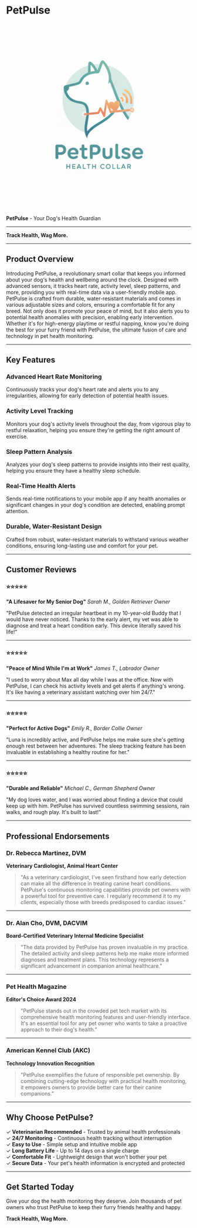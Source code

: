 # PetPulse

![Logo](https://github.com/carolinecummings19/comm4190_F25_Product_Task/blob/main/petpulse_logo.jpg)

**PetPulse** - Your Dog's Health Guardian

---

**Track Health, Wag More.**

---

## Product Overview

Introducing PetPulse, a revolutionary smart collar that keeps you informed about your dog's health and wellbeing around the clock. Designed with advanced sensors, it tracks heart rate, activity level, sleep patterns, and more, providing you with real-time data via a user-friendly mobile app. PetPulse is crafted from durable, water-resistant materials and comes in various adjustable sizes and colors, ensuring a comfortable fit for any breed. Not only does it promote your peace of mind, but it also alerts you to potential health anomalies with precision, enabling early intervention. Whether it's for high-energy playtime or restful napping, know you're doing the best for your furry friend with PetPulse, the ultimate fusion of care and technology in pet health monitoring.

---

## Key Features

### Advanced Heart Rate Monitoring
Continuously tracks your dog's heart rate and alerts you to any irregularities, allowing for early detection of potential health issues.

### Activity Level Tracking
Monitors your dog's activity levels throughout the day, from vigorous play to restful relaxation, helping you ensure they're getting the right amount of exercise.

### Sleep Pattern Analysis
Analyzes your dog's sleep patterns to provide insights into their rest quality, helping you ensure they have a healthy sleep schedule.

### Real-Time Health Alerts
Sends real-time notifications to your mobile app if any health anomalies or significant changes in your dog's condition are detected, enabling prompt attention.

### Durable, Water-Resistant Design
Crafted from robust, water-resistant materials to withstand various weather conditions, ensuring long-lasting use and comfort for your pet.

---

## Customer Reviews

### ⭐⭐⭐⭐⭐
**"A Lifesaver for My Senior Dog"**
*Sarah M., Golden Retriever Owner*

"PetPulse detected an irregular heartbeat in my 10-year-old Buddy that I would have never noticed. Thanks to the early alert, my vet was able to diagnose and treat a heart condition early. This device literally saved his life!"

---

### ⭐⭐⭐⭐⭐
**"Peace of Mind While I'm at Work"**
*James T., Labrador Owner*

"I used to worry about Max all day while I was at the office. Now with PetPulse, I can check his activity levels and get alerts if anything's wrong. It's like having a veterinary assistant watching over him 24/7."

---

### ⭐⭐⭐⭐⭐
**"Perfect for Active Dogs"**
*Emily R., Border Collie Owner*

"Luna is incredibly active, and PetPulse helps me make sure she's getting enough rest between her adventures. The sleep tracking feature has been invaluable in establishing a healthy routine for her."

---

### ⭐⭐⭐⭐⭐
**"Durable and Reliable"**
*Michael C., German Shepherd Owner*

"My dog loves water, and I was worried about finding a device that could keep up with him. PetPulse has survived countless swimming sessions, rain walks, and rough play. It's built to last!"

---

## Professional Endorsements

### Dr. Rebecca Martinez, DVM
**Veterinary Cardiologist, Animal Heart Center**

> "As a veterinary cardiologist, I've seen firsthand how early detection can make all the difference in treating canine heart conditions. PetPulse's continuous monitoring capabilities provide pet owners with a powerful tool for preventive care. I regularly recommend it to my clients, especially those with breeds predisposed to cardiac issues."

---

### Dr. Alan Cho, DVM, DACVIM
**Board-Certified Veterinary Internal Medicine Specialist**

> "The data provided by PetPulse has proven invaluable in my practice. The detailed activity and sleep patterns help me make more informed diagnoses and treatment plans. This technology represents a significant advancement in companion animal healthcare."

---

### Pet Health Magazine
**Editor's Choice Award 2024**

> "PetPulse stands out in the crowded pet tech market with its comprehensive health monitoring features and user-friendly interface. It's an essential tool for any pet owner who wants to take a proactive approach to their dog's health."

---

### American Kennel Club (AKC)
**Technology Innovation Recognition**

> "PetPulse exemplifies the future of responsible pet ownership. By combining cutting-edge technology with practical health monitoring, it empowers owners to provide better care for their canine companions."

---

## Why Choose PetPulse?

✓ **Veterinarian Recommended** - Trusted by animal health professionals  
✓ **24/7 Monitoring** - Continuous health tracking without interruption  
✓ **Easy to Use** - Simple setup and intuitive mobile app  
✓ **Long Battery Life** - Up to 14 days on a single charge  
✓ **Comfortable Fit** - Lightweight design that won't bother your pet  
✓ **Secure Data** - Your pet's health information is encrypted and protected  

---

## Get Started Today

Give your dog the health monitoring they deserve. Join thousands of pet owners who trust PetPulse to keep their furry friends healthy and happy.

**Track Health, Wag More.**